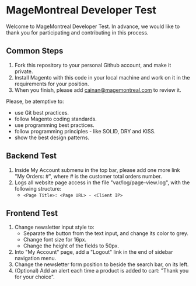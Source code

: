 # MageMontreal Developer Test
Welcome to MageMontreal Developer Test. In advance, we would like to thank you for participating and contributing in this process.

## Common Steps
1. Fork this repository to your personal Github account, and make it private.  
2. Install Magento with this code in your local machine and work on it in the requirements for your position.
3. When you finish, please add cainan@magemontreal.com to review it.

Please, be atemptive to:
- use Git best practices.
- follow Magento coding standards.
- use programming best practices.
- follow programming principles - like SOLID, DRY and KISS.
- show the best design patterns.
    
## Backend Test
1. Inside My Account submenu in the top bar, please add one more link "My Orders: #", where # is the customer total orders number.
2. Logs all website page access in the file "var/log/page-view.log", with the following structure:
    - `<Page Title>: <Page URL> - <Client IP>`
    
## Frontend Test
1. Change newsletter input style to:
    - Separate the button from the text input, and change its color to grey.
    - Change font size for 16px.
    - Change the height of the fields to 50px.
2. Into "My Account" page, add a "Logout" link in the end of sidebar navigation menu.
3. Change the newsletter form position to beside the search bar, on its left. 
4. (Optional) Add an alert each time a product is added to cart: "Thank you for your choice".
